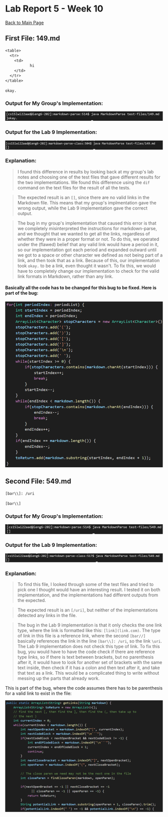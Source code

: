 # Lab Report 5 - Week 10

[Back to Main Page](https://ebayraktaroglu.github.io/cse15l-lab-reports/)




## First File: 149.md

```
<table>
  <tr>
    <td>
           hi
    </td>
  </tr>
</table>

okay.
```

### Output for My Group's Implementation:

![File 1 - My Group's Implementation](Lab_Report_Week_10_Screenshots/MyImplementationFirstFile.png)

### Output for the Lab 9 Implementation:

![File 1 - Lab 9 Implementation](Lab_Report_Week_10_Screenshots/TeacherImplementationFirstFile.png)

### Explanation:

>I found this difference in results by looking back at my group's lab notes and choosing one of the test files that gave different results for the two implementations. We found this difference using the `dif` command on the text files for the result of all the tests.

>The expected result is an `[]`, since there are no valid links in the Markdown file. This means that my group's implmentation gave the wrong output, while the Lab 9 implementation gave the correct output.

>The bug in my group's implementation that caused this error is that we completely misinterpreted the instructions for markdown-parse, and we thought that we wanted to get all the links, regardless of whether they were in a proper format or not. To do this, we operated under the (flawed) belief that any valid link would have a period in it, so our implementation got each period and expanded outward until we got to a space or other character we defined as not being part of a link, and then took that as a link. Because of this, our implementation took `okay.` to be a link, even thought it wasn't. To fix this, we would have to completely change our implementation to check for the valid link formats in Markdown, rather than any link.

#### Basically all the code has to be changed for this bug to be fixed. Here is part of the bug:

![File 1 - My Group's Bug](Lab_Report_Week_10_Screenshots/MyGroupBug.png)




## Second File: 549.md

```
[bar\\]: /uri

[bar\\]

```

### Output for My Group's Implementation:

![File 2 - My Group's Implementation](Lab_Report_Week_10_Screenshots/MyImplementationSecondFile.png)

### Output for the Lab 9 Implementation:

![File 2 - Lab 9 Implementation](Lab_Report_Week_10_Screenshots/TeacherImplementationSecondFile.png)

### Explanation:

>To find this file, I looked through some of the test files and tried to pick one I thought would have an interesting result. I tested it on both implementation, and the implementations had different outputs from the expected.

>The expected result is an `[/uri]`, but neither of the implementations detected any links in the file.

>The bug in the Lab 9 implementation is that it only checks the one link type, where the link is formatted like this: `[link](link.com)`. The type of link in this file is a reference link, where the second `[bar//]` basically references the link in the line `[bar\\]: /uri`, so the link `\uri`. The Lab 9 implementation does not check this type of link. To fix this bug, you would have to have the code check if there are reference type links, so if there is text between brackets, but no parenthesis after it, it would have to look for another set of brackets with the same text inside, then check if it has a colon and then text after it, and take that text as a link. This would be a complicated thing to write without messing up the parts that already work.

This is part of the bug, where the code assumes there has to be parenthesis for a valid link to exist in the file:

![File 1 - My Group's Bug](Lab_Report_Week_10_Screenshots/TeacherBug.png)


